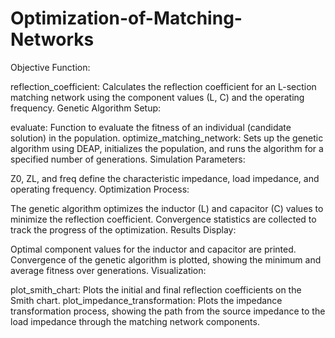 # Optimization-of-Matching-Networks

Objective Function:

reflection_coefficient: Calculates the reflection coefficient for an L-section matching network using the component values (L, C) and the operating frequency.
Genetic Algorithm Setup:

evaluate: Function to evaluate the fitness of an individual (candidate solution) in the population.
optimize_matching_network: Sets up the genetic algorithm using DEAP, initializes the population, and runs the algorithm for a specified number of generations.
Simulation Parameters:

Z0, ZL, and freq define the characteristic impedance, load impedance, and operating frequency.
Optimization Process:

The genetic algorithm optimizes the inductor (L) and capacitor (C) values to minimize the reflection coefficient.
Convergence statistics are collected to track the progress of the optimization.
Results Display:

Optimal component values for the inductor and capacitor are printed.
Convergence of the genetic algorithm is plotted, showing the minimum and average fitness over generations.
Visualization:

plot_smith_chart: Plots the initial and final reflection coefficients on the Smith chart.
plot_impedance_transformation: Plots the impedance transformation process, showing the path from the source impedance to the load impedance through the matching network components.

